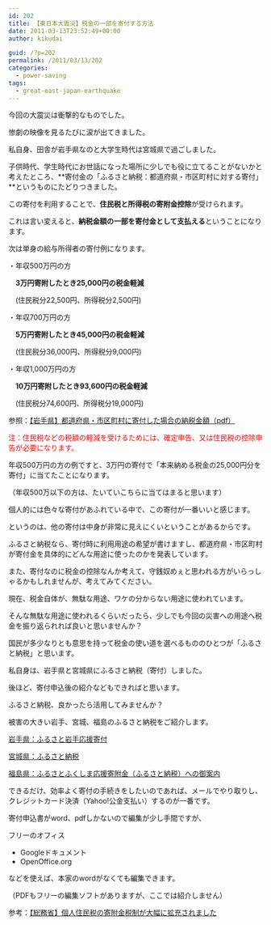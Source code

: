 ```yaml
---
id: 202
title: 【東日本大震災】税金の一部を寄付する方法
date: 2011-03-13T23:52:49+00:00
author: kikudai

guid: /?p=202
permalink: /2011/03/13/202
categories:
  - power-saving
tags:
  - great-east-japan-earthquake
---
```

今回の大震災は衝撃的なものでした。
  
惨劇の映像を見るたびに涙が出てきました。

私自身、田舎が岩手県なのと大学生時代は宮城県で過ごしました。
  
子供時代、学生時代にお世話になった場所に少しでも役に立てることがないかと考えたところ、**寄付金の「ふるさと納税：都道府県・市区町村に対する寄付」**というものにたどりつきました。

この寄付を利用することで、**住民税と所得税の寄附金控除**が受けられます。
  
これは言い変えると、**納税金額の一部を寄付金として支払える**ということになります。

次は単身の給与所得者の寄付例になります。

・年収500万円の方
  
　**3万円寄附したとき25,000円の税金軽減**
  
　(住民税分22,500円、所得税分2,500円)

・年収700万円の方
  
　**5万円寄附したとき45,000円の税金軽減**
  
　(住民税分36,000円、所得税分9,000円)

・年収1,000万円の方
  
　**10万円寄附したとき93,600円の税金軽減**
  
　(住民税分74,600円、所得税分19,000円)

参照：<a href="http://www5.pref.iwate.jp/~hp0106/gaiyou/furusato\_nouzei/080430\_2\_kojin\_bt4.pdf" rel=nofollow>【岩手県】都道府県・市区町村に寄付した場合の納税金額（pdf）</a>
  
<font color="red">注：住民税などの税額の軽減を受けるためには、確定申告、又は住民税の控除申告が必要になります。</font>

年収500万円の方の例ですと、3万円の寄付で「本来納める税金の25,000円分を寄付」に当てたことになります。
  
（年収500万以下の方は、たいていこちらに当てはまると思います）

個人的には色々な寄付があふれている中で、この寄付が一番いいと感じます。
  
というのは、他の寄付は中身が非常に見えにくいということがあるからです。
  
ふるさと納税なら、寄付時に利用用途の希望が書けますし、都道府県・市区町村が寄付金を具体的にどんな用途に使ったのかを発表しています。

また、寄付なのに税金の控除なんか考えて、守銭奴めぇと思われる方がいらっしゃるかもしれませんが、考えてみてください。
  
現在、税金自体が、無駄な用途、ワケの分からない用途に使われています。
  
そんな無駄な用途に使われるくらいだったら、少しでも今回の災害への用途へ税金を振り返られれば良いと思いませんか？
  
国民が多少なりとも意思を持って税金の使い道を選べるもののひとつが「ふるさと納税」と思います。

私自身は、岩手県と宮城県にふるさと納税（寄付）しました。
  
後ほど、寄付申込後の紹介などもできればと思います。
  
ふるさと納税、良かったら活用してみませんか？

被害の大きい岩手、宮城、福島のふるさと納税をご紹介します。

<a href="http://www5.pref.iwate.jp/~hp0106/gaiyou/furusato_nouzei/index.html" rel=nofollow>岩手県：ふるさと岩手応援寄付</a>
  
<a href="http://www.pref.miyagi.jp/zeimu/hurusato/tetsuduki.html" rel=nofollow>宮城県：ふるさと納税</a>
  
<a href="http://bit.ly/f4CZVK" rel=nofollow>福島県：ふるさとふくしま応援寄附金（ふるさと納税）への御案内</a>

できるだけ、効率よく寄付の手続きをしたいのであれば、メールでやり取りし、クレジットカード決済（Yahoo!公金支払い）するのが一番です。

寄付申込書がword、pdfしかないので編集が少し手間ですが、

フリーのオフィス

  * Googleドキュメント
  * OpenOffice.org

などを使えば、本家のwordがなくても編集できます。
  
（PDFもフリーの編集ソフトがありますが、ここでは紹介しません）

参考：<a href="http://www.soumu.go.jp/menu\_kyotsuu/important/080430\_2_kojin.html" rel=nofollow>【総務省】個人住民税の寄附金税制が大幅に拡充されました</a>